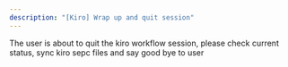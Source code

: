 ```yaml
---
description: "[Kiro] Wrap up and quit session"
---
```


The user is about to quit the kiro workflow session, please check current status, sync kiro sepc files and say good bye to user
